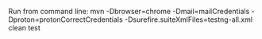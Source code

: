 Run from command line: mvn -Dbrowser=chrome -Dmail=mailCredentials -Dproton=protonCorrectCredentials -Dsurefire.suiteXmlFiles=testng-all.xml clean test
